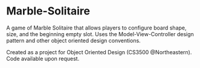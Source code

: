 # Marble-Solitaire

A game of Marble Solitaire that allows players to configure board shape, size, and the beginning empty slot.
Uses the Model-View-Controller design pattern and other object oriented design conventions.

Created as a project for Object Oriented Design (CS3500 @Northeastern). Code available upon request.
